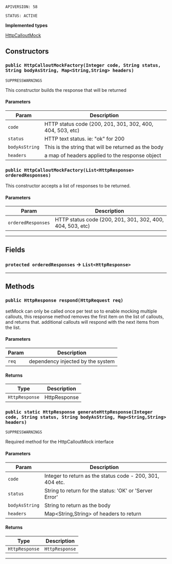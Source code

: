 `APIVERSION: 58`

`STATUS: ACTIVE`

**Implemented types**

[HttpCalloutMock](HttpCalloutMock)

## Constructors

### `public HttpCalloutMockFactory(Integer code, String status, String bodyAsString, Map<String,String> headers)`

`SUPPRESSWARNINGS`

This constructor builds the response that will be returned

#### Parameters

| Param          | Description                                               |
| -------------- | --------------------------------------------------------- |
| `code`         | HTTP status code (200, 201, 301, 302, 400, 404, 503, etc) |
| `status`       | HTTP text status. ie: "ok" for 200                        |
| `bodyAsString` | This is the string that will be returned as the body      |
| `headers`      | a map of headers applied to the response object           |

### `public HttpCalloutMockFactory(List<HttpResponse> orderedResponses)`

This constructor accepts a list of responses to be returned.

#### Parameters

| Param              | Description                                               |
| ------------------ | --------------------------------------------------------- |
| `orderedResponses` | HTTP status code (200, 201, 301, 302, 400, 404, 503, etc) |

---

## Fields

### `protected orderedResponses` → `List<HttpResponse>`

---

## Methods

### `public HttpResponse respond(HttpRequest req)`

setMock can only be called once per test so to enable mocking multiple callouts, this response method removes the first item on the list of callouts, and returns that. additional callouts will respond with the next items from the list.

#### Parameters

| Param | Description                       |
| ----- | --------------------------------- |
| `req` | dependency injected by the system |

#### Returns

| Type           | Description  |
| -------------- | ------------ |
| `HttpResponse` | HttpResponse |

### `public static HttpResponse generateHttpResponse(Integer code, String status, String bodyAsString, Map<String,String> headers)`

`SUPPRESSWARNINGS`

Required method for the HttpCalloutMock interface

#### Parameters

| Param          | Description                                               |
| -------------- | --------------------------------------------------------- |
| `code`         | Integer to return as the status code - 200, 301, 404 etc. |
| `status`       | String to return for the status: 'OK' or 'Server Error'   |
| `bodyAsString` | String to return as the body                              |
| `headers`      | Map<String,String> of headers to return                   |

#### Returns

| Type           | Description    |
| -------------- | -------------- |
| `HttpResponse` | `HttpResponse` |

---
